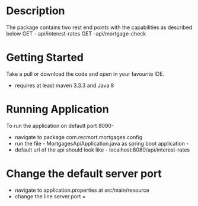﻿# Description
 
 The package contains two rest end points with the capabilities  as described below 
 GET - api/interest-rates
 GET -api/mortgage-check
 
 # Getting Started
 
 Take a pull or download the code and open in your favourite IDE. 
 - requires at least maven 3.3.3 and Java 8 
 
 # Running Application
 
 To run the application on default port 8090-
 - navigate to package com.recmort.mortgages.config
 - run the file - MortgagesApiApplication.java  as spring boot application - 
 - default url of the api should look like - localhost:8080/api/interest-rates
 
# Change the default server port 
- navigate to application.properties at  src/main/resource 
- change the line server.port = <your port number> 
  
 
